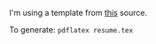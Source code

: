 I'm using a template from [this](http://www.rpi.edu/dept/arc/training/latex/resumes/) source.

To generate: `pdflatex resume.tex`
